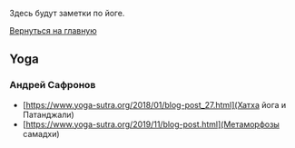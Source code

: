 Здесь будут заметки по йоге.

[Вернуться на главную](/)

## Yoga

### Андрей Сафронов

* [https://www.yoga-sutra.org/2018/01/blog-post_27.html](Хатха йога и Патанджали)
* [https://www.yoga-sutra.org/2019/11/blog-post.html](Метаморфозы самадхи)

